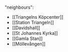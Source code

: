 "neighbours":
- [[Triangelns Köpcenter]]
- [[Station Triangeln]]
- [[Davidshall]]
- [[St Johannes Kyrka]]
- [[Gamla Stan]]
- [[Möllevången]]


